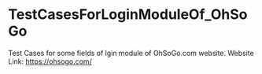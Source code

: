 # TestCasesForLoginModuleOf_OhSoGo
Test Cases for some fields of lgin module of OhSoGo.com website.
Website Link: https://ohsogo.com/
